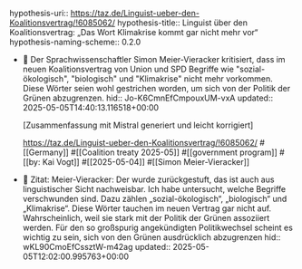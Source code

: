 hypothesis-uri:: https://taz.de/Linguist-ueber-den-Koalitionsvertrag/!6085062/
hypothesis-title:: Linguist über den Koalitionsvertrag: „Das Wort Klimakrise kommt gar nicht mehr vor“
hypothesis-naming-scheme:: 0.2.0

- 📝 Der Sprachwissenschaftler Simon Meier-Vieracker kritisiert, dass im neuen Koalitionsvertrag von Union und SPD Begriffe wie "sozial-ökologisch", "biologisch" und "Klimakrise" nicht mehr vorkommen. Diese Wörter seien wohl gestrichen worden, um sich von der Politik der Grünen abzugrenzen.
  hid:: Jo-K6CmnEfCmpouxUM-vxA
  updated:: 2025-05-05T14:40:13.116518+00:00
  
  [Zusammenfassung mit Mistral generiert und leicht korrigiert]
  
  https://taz.de/Linguist-ueber-den-Koalitionsvertrag/!6085062/ #[[Germany]] #[[Coalition treaty 2025-05]] #[[government program]] #[[by: Kai Vogt]] #[[2025-05-04]] #[[Simon Meier-Vieracker]]
- 📌 Zitat: Meier-Vieracker: Der wurde zurückgestuft, das ist auch aus linguistischer Sicht nachweisbar. Ich habe untersucht, welche Begriffe verschwunden sind. Dazu zählen „sozial-ökologisch“, „biologisch“ und „Klimakrise“. Diese Wörter tauchen im neuen Vertrag gar nicht auf. Wahrscheinlich, weil sie stark mit der Politik der Grünen assoziiert werden. Für den so großspurig angekündigten Politikwechsel scheint es wichtig zu sein, sich von den Grünen ausdrücklich abzugrenzen
  hid:: wKL90CmoEfCssztW-m42ag
  updated:: 2025-05-05T12:02:00.995763+00:00